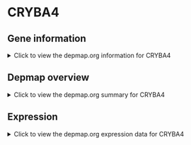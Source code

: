 <h1>CRYBA4</h1>

<h2>Gene information</h2>
<details>
  <summary>Click to view the depmap.org information for CRYBA4</summary>
  <p><a href="https://depmap.org/portal/gene/CRYBA4?tab=about" target="_BLANK">Open page in a new tab...</a></p>
  <iframe src="https://depmap.org/portal/gene/CRYBA4?tab=about" style="border:none;width:100%;height:800px"></iframe>
</details>

<h2>Depmap overview</h2>
<details>
  <summary>Click to view the depmap.org summary for CRYBA4</summary>
  <p><a href="https://depmap.org/portal/gene/CRYBA4?tab=overview" target="_BLANK">Open page in a new tab...</a></p>
  <iframe src="https://depmap.org/portal/gene/CRYBA4?tab=overview" style="border:none;width:100%;height:800px"></iframe>
</details>

<h2>Expression</h2>
<details>
  <summary>Click to view the depmap.org expression data for CRYBA4</summary>
  <p><a href="https://depmap.org/portal/gene/CRYBA4?tab=characterization" target="_BLANK">Open page in a new tab...</a></p>
  <iframe src="https://depmap.org/portal/gene/CRYBA4?tab=characterization" style="border:none;width:100%;height:800px"></iframe>
</details>


<!--
<h2>Reactome Pathway diagram</h2>
<details>
  <summary>Click to view the Reactome pathway for CRYBA4</summary>
  <p><a href="PURL" target="_BLANK">Open page in a new tab...</a></p>
  PNAME
</details>
-->



